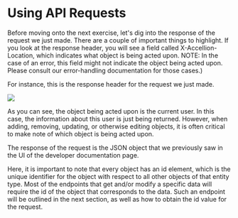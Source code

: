 # Using API Requests

Before moving onto the next exercise, let's dig into the response of the request we just made. There are a couple of important things to highlight. If you look at the response header, you will see a field called X-Accellion-Location, which indicates what object is being acted upon. 
NOTE:  In the case of an error, this field might not indicate the object being acted upon. Please consult our error-handling documentation for those cases.)

For instance, this is the response header for the request we just made.


![](../images/respheader.png)

As you can see, the object   being acted upon is the current user. In this case, the information about this user is just being returned. However, when adding, removing, updating, or otherwise editing objects, it is often critical to make note of which object   is being acted upon.

The response of the request is the JSON object that we previously saw in the UI of the developer documentation page.

Here, it is important to note that every object has an id element, which is the unique identifier for the object with respect to all other objects of that entity type. Most of the endpoints that get and/or modify a specific data will require the id of the object that corresponds to the data. Such an endpoint will be outlined in the next section, as well as how to obtain the id value for the request.

